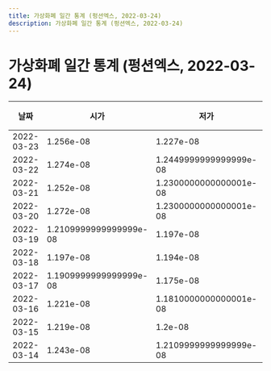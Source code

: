 ```yaml
---
title: 가상화폐 일간 통계 (펑션엑스, 2022-03-24)
description: 가상화폐 일간 통계 (펑션엑스, 2022-03-24)
---
```


가상화폐 일간 통계 (펑션엑스, 2022-03-24)
===

|날짜|시가|저가|고가|종가|비고|
|--|--|--|--|--|--|
|2022-03-23|1.256e-08|1.227e-08|1.356e-08|1.308e-08|    |
|2022-03-22|1.274e-08|1.2449999999999999e-08|1.326e-08|1.256e-08|    |
|2022-03-21|1.252e-08|1.2300000000000001e-08|1.513e-08|1.2799999999999999e-08|    |
|2022-03-20|1.272e-08|1.2300000000000001e-08|1.276e-08|1.236e-08|    |
|2022-03-19|1.2109999999999999e-08|1.197e-08|1.2850000000000001e-08|1.272e-08|    |
|2022-03-18|1.197e-08|1.194e-08|1.375e-08|1.2119999999999999e-08|    |
|2022-03-17|1.1909999999999999e-08|1.175e-08|1.242e-08|1.197e-08|    |
|2022-03-16|1.221e-08|1.1810000000000001e-08|1.2459999999999999e-08|1.189e-08|    |
|2022-03-15|1.219e-08|1.2e-08|1.328e-08|1.2239999999999999e-08|    |
|2022-03-14|1.243e-08|1.2109999999999999e-08|1.274e-08|1.219e-08|    |
